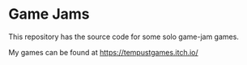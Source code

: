 # Game Jams
This repository has the source code for some solo game-jam games.

My games can be found at https://tempustgames.itch.io/

